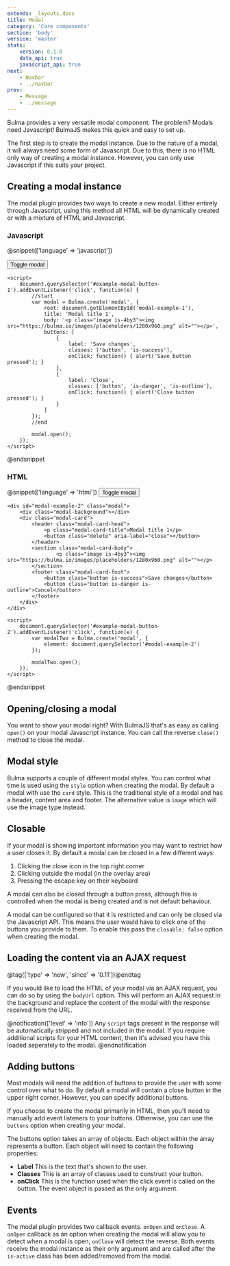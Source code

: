 ```yaml
---
extends: _layouts.docs
title: Modal
category: 'Core components'
section: 'body'
version: 'master'
stats:
    version: 0.1.0
    data_api: true
    javascript_api: true
next:
    - Navbar
    - ../navbar
prev:
    - Message
    - ../message
---
```


Bulma provides a very versatile modal component. The problem? Modals need Javascript! BulmaJS makes this quick and easy to set up.

The first step is to create the modal instance. Due to the nature of a modal, it will always need some form of Javascript. Due to this, there is no HTML only way of creating a modal instance. However, you can only use Javascript if this suits your project.

## Creating a modal instance
The modal plugin provides two ways to create a new modal. Either entirely through Javascript, using this method all HTML will be dynamically created or with a mixture of HTML and Javascript.

### Javascript
@snippet(['language' => 'javascript'])
    <div id="modal-example-1" class="code-example">
        <button id="example-modal-button-1" class="button is-primary">Toggle modal</button>
    </div>

    <script>
        document.querySelector('#example-modal-button-1').addEventListener('click', function(e) {
            //start
            var modal = Bulma.create('modal', {
                root: document.getElementById('modal-example-1'),
                title: 'Modal title 1',
                body: '<p class="image is-4by3"><img src="https://bulma.io/images/placeholders/1280x960.png" alt=""></p>',
                buttons: [
                    {
                        label: 'Save changes',
                        classes: ['button', 'is-success'],
                        onClick: function() { alert('Save button pressed'); }
                    },
                    {
                        label: 'Close',
                        classes: ['button', 'is-danger', 'is-outline'],
                        onClick: function() { alert('Close button pressed'); }
                    }
                ]
            });
            //end

            modal.open();
        });
    </script>
@endsnippet


### HTML
@snippet(['language' => 'html'])
    <button id="example-modal-button-2" class="button is-primary">Toggle modal</button>

    <div id="modal-example-2" class="modal">
        <div class="modal-background"></div>
        <div class="modal-card">
            <header class="modal-card-head">
                <p class="modal-card-title">Modal title 1</p>
                <button class="delete" aria-label="close"></button>
            </header>
            <section class="modal-card-body">
                    <p class="image is-4by3"><img src="https://bulma.io/images/placeholders/1280x960.png" alt=""></p>
            </section>
            <footer class="modal-card-foot">
                <button class="button is-success">Save changes</button>
                <button class="button is-danger is-outline">Cancel</button>
            </footer>
        </div>
    </div>

    <script>
        document.querySelector('#example-modal-button-2').addEventListener('click', function(e) {
            var modalTwo = Bulma.create('modal', {
                element: document.querySelector('#modal-example-2')
            });

            modalTwo.open();
        });
    </script>
@endsnippet

## Opening/closing a modal
You want to show your modal right? With BulmaJS that's as easy as calling `open()` on your modal Javascript instance. You can call the reverse `close()` method to close the modal.

## Modal style
Bulma supports a couple of different modal styles. You can control what time is used using the `style` option when creating the modal. By default a modal with use the `card` style. This is the traditional style of a modal and has a header, content area and footer. The alternative value is `image` which will use the image type instead.

## Closable
If your modal is showing important information you may want to restrict how a user closes it. By default a modal can be closed in a few different ways:

1. Clicking the close icon in the top right corner
2. Clicking outside the modal (in the overlay area)
3. Pressing the escape key on their keyboard

A modal can also be closed through a button press, although this is controlled when the modal is being created and is not default behaviour.

A modal can be configured so that it is restricted and can only be closed via the Javascript API. This means the user would have to click one of the buttons you provide to them. To enable this pass the `closable: false` option when creating the modal.

## Loading the content via an AJAX request
@tag(['type' => 'new', 'since' => '0.11'])@endtag

If you would like to load the HTML of your modal via an AJAX request, you can do so by using the `bodyUrl` option. This will perform an AJAX request in the background and replace the content of the modal with the response received from the URL.

@notification(['level' => 'info'])
Any `script` tags present in the response will be automatically stripped and not included in the modal. If you require additional scripts for your HTML content, then it's advised you have this loaded seperately to the modal.
@endnotification

## Adding buttons
Most modals will need the addition of buttons to provide the user with some control over what to do. By default a modal will contain a close button in the upper right corner. However, you can specify additional buttons.

If you choose to create the modal primarily in HTML, then you'll need to manually add event listeners to your buttons. Otherwise, you can use the `buttons` option when creating your modal.

The buttons option takes an array of objects. Each object within the array represents a button. Each object will need to contain the following properties:

+ **Label** This is the text that's shown to the user.
+ **Classes** This is an array of classes used to construct your button.
+ **onClick** This is the function used when the click event is called on the button. The event object is passed as the only argument.

## Events
The modal plugin provides two callback events. `onOpen` and `onClose`. A `onOpen` callback as an option when creating the modal will allow you to detect when a modal is open, `onClose` will detect the reverse. Both events receive the modal instance as their only argument and are called after the `is-active` class has been added/removed from the modal.